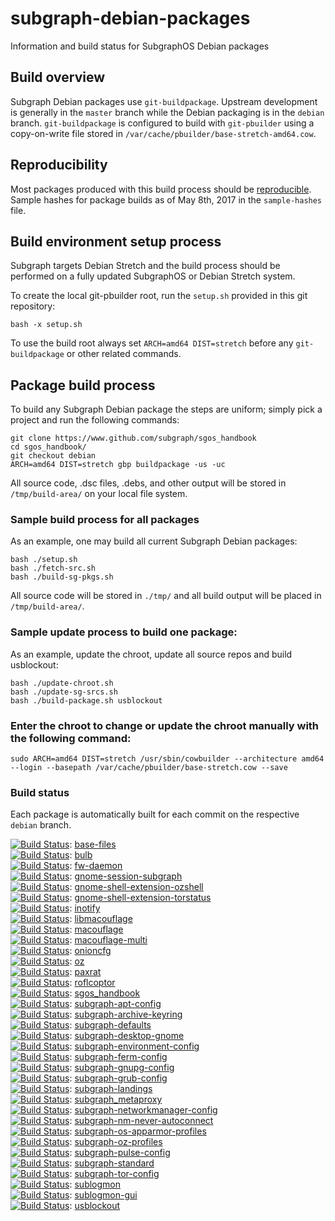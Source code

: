 # subgraph-debian-packages

Information and build status for SubgraphOS Debian packages

## Build overview

Subgraph Debian packages use ```git-buildpackage```. Upstream development is
generally in the ```master``` branch while the Debian packaging is in the
```debian``` branch. ```git-buildpackage``` is configured to build with
```git-pbuilder``` using a copy-on-write file stored in
```/var/cache/pbuilder/base-stretch-amd64.cow```.


## Reproducibility

Most packages produced with this build process should be <a
href="https://wiki.debian.org/ReproducibleBuilds">reproducible</a>. Sample
hashes for package builds as of May 8th, 2017 in the ```sample-hashes``` file.

## Build environment setup process

Subgraph targets Debian Stretch and the build process should be performed on a
fully updated SubgraphOS or Debian Stretch system.

To create the local git-pbuilder root, run the ```setup.sh``` provided in this
git repository:
```
bash -x setup.sh
```

To use the build root always set ```ARCH=amd64 DIST=stretch``` before any
```git-buildpackage``` or other related commands.

## Package build process

To build any Subgraph Debian package the steps are uniform; simply pick a
project and run the following commands:
```
git clone https://www.github.com/subgraph/sgos_handbook
cd sgos_handbook/
git checkout debian
ARCH=amd64 DIST=stretch gbp buildpackage -us -uc
```

All source code, .dsc files, .debs, and other output will be stored in
```/tmp/build-area/``` on your local file system.

### Sample build process for all packages

As an example, one may build all current Subgraph Debian packages:
```
bash ./setup.sh
bash ./fetch-src.sh
bash ./build-sg-pkgs.sh
```

All source code will be stored in ```./tmp/``` and all build output will be
placed in ```/tmp/build-area/```.


### Sample update process to build one package:

As an example, update the chroot, update all source repos and build usblockout:
```
bash ./update-chroot.sh
bash ./update-sg-srcs.sh
bash ./build-package.sh usblockout
```

### Enter the chroot to change or update the chroot manually with the following command:
```
sudo ARCH=amd64 DIST=stretch /usr/sbin/cowbuilder --architecture amd64 --login --basepath /var/cache/pbuilder/base-stretch.cow --save
```

### Build status

Each package is automatically built for each commit on the respective
```debian``` branch. 

[![Build Status](https://travis-ci.org/subgraph/base-files.svg?branch=debian)](https://travis-ci.org/subgraph/base-files): <a href="https://www.github.com/subgraph/base-files">base-files</a><br>
[![Build Status](https://travis-ci.org/subgraph/bulb.svg?branch=debian)](https://travis-ci.org/subgraph/bulb): <a href="https://www.github.com/subgraph/bulb">bulb</a><br>
[![Build Status](https://travis-ci.org/subgraph/fw-daemon.svg?branch=debian)](https://travis-ci.org/subgraph/fw-daemon): <a href="https://www.github.com/subgraph/fw-daemon">fw-daemon</a><br>
[![Build Status](https://travis-ci.org/subgraph/gnome-session-subgraph.svg?branch=debian)](https://travis-ci.org/subgraph/gnome-session-subgraph): <a href="https://www.github.com/subgraph/gnome-session-subgraph">gnome-session-subgraph</a><br>
[![Build Status](https://travis-ci.org/subgraph/gnome-shell-extension-ozshell.svg?branch=debian)](https://travis-ci.org/subgraph/gnome-shell-extension-ozshell): <a href="https://www.github.com/subgraph/gnome-shell-extension-ozshell">gnome-shell-extension-ozshell</a><br>
[![Build Status](https://travis-ci.org/subgraph/gnome-shell-extension-torstatus.svg?branch=debian)](https://travis-ci.org/subgraph/gnome-shell-extension-torstatus): <a href="https://www.github.com/subgraph/gnome-shell-extension-torstatus">gnome-shell-extension-torstatus</a><br>
[![Build Status](https://travis-ci.org/subgraph/inotify.svg?branch=debian)](https://travis-ci.org/subgraph/inotify): <a href="https://www.github.com/subgraph/inotify">inotify</a><br>
[![Build Status](https://travis-ci.org/subgraph/libmacouflage.svg?branch=debian)](https://travis-ci.org/subgraph/libmacouflage): <a href="https://www.github.com/subgraph/libmacouflage">libmacouflage</a><br>
[![Build Status](https://travis-ci.org/subgraph/macouflage.svg?branch=debian)](https://travis-ci.org/subgraph/macouflage): <a href="https://www.github.com/subgraph/macouflage">macouflage</a><br>
[![Build Status](https://travis-ci.org/subgraph/macouflage-multi.svg?branch=debian)](https://travis-ci.org/subgraph/macouflage-multi): <a href="https://www.github.com/subgraph/macouflage-multi">macouflage-multi</a><br>
[![Build Status](https://travis-ci.org/subgraph/onioncfg.svg?branch=debian)](https://travis-ci.org/subgraph/onioncfg): <a href="https://www.github.com/subgraph/onioncfg">onioncfg</a><br>
[![Build Status](https://travis-ci.org/subgraph/oz.svg?branch=debian)](https://travis-ci.org/subgraph/oz): <a href="https://www.github.com/subgraph/oz">oz</a><br>
[![Build Status](https://travis-ci.org/subgraph/paxrat.svg?branch=debian)](https://travis-ci.org/subgraph/paxrat): <a href="https://www.github.com/subgraph/paxrat">paxrat</a><br>
[![Build Status](https://travis-ci.org/subgraph/roflcoptor.svg?branch=debian)](https://travis-ci.org/subgraph/roflcoptor): <a href="https://www.github.com/subgraph/roflcoptor">roflcoptor</a><br>
[![Build Status](https://travis-ci.org/subgraph/sgos_handbook.svg?branch=debian)](https://travis-ci.org/subgraph/sgos_handbook): <a href="https://www.github.com/subgraph/sgos_handbook">sgos_handbook</a><br>
[![Build Status](https://travis-ci.org/subgraph/subgraph-apt-config.svg?branch=debian)](https://travis-ci.org/subgraph/subgraph-apt-config): <a href="https://www.github.com/subgraph/subgraph-apt-config">subgraph-apt-config</a><br>
[![Build Status](https://travis-ci.org/subgraph/subgraph-archive-keyring.svg?branch=debian)](https://travis-ci.org/subgraph/subgraph-archive-keyring): <a href="https://www.github.com/subgraph/subgraph-archive-keyring">subgraph-archive-keyring</a><br>
[![Build Status](https://travis-ci.org/subgraph/subgraph-defaults.svg?branch=debian)](https://travis-ci.org/subgraph/subgraph-defaults): <a href="https://www.github.com/subgraph/subgraph-defaults">subgraph-defaults</a><br>
[![Build Status](https://travis-ci.org/subgraph/subgraph-desktop-gnome.svg?branch=debian)](https://travis-ci.org/subgraph/subgraph-desktop-gnome): <a href="https://www.github.com/subgraph/subgraph-desktop-gnome">subgraph-desktop-gnome</a><br>
[![Build Status](https://travis-ci.org/subgraph/subgraph-environment-config.svg?branch=debian)](https://travis-ci.org/subgraph/subgraph-environment-config): <a href="https://www.github.com/subgraph/subgraph-environment-config">subgraph-environment-config</a><br>
[![Build Status](https://travis-ci.org/subgraph/subgraph-ferm-config.svg?branch=debian)](https://travis-ci.org/subgraph/subgraph-ferm-config): <a href="https://www.github.com/subgraph/subgraph-ferm-config">subgraph-ferm-config</a><br>
[![Build Status](https://travis-ci.org/subgraph/subgraph-gnupg-config.svg?branch=debian)](https://travis-ci.org/subgraph/subgraph-gnupg-config): <a href="https://www.github.com/subgraph/subgraph-gnupg-config">subgraph-gnupg-config</a><br>
[![Build Status](https://travis-ci.org/subgraph/subgraph-grub-config.svg?branch=debian)](https://travis-ci.org/subgraph/subgraph-grub-config): <a href="https://www.github.com/subgraph/subgraph-grub-config">subgraph-grub-config</a><br>
[![Build Status](https://travis-ci.org/subgraph/subgraph-landings.svg?branch=debian)](https://travis-ci.org/subgraph/subgraph-landings): <a href="https://www.github.com/subgraph/subgraph-landings">subgraph-landings</a><br>
[![Build Status](https://travis-ci.org/subgraph/subgraph_metaproxy.svg?branch=debian)](https://travis-ci.org/subgraph/subgraph_metaproxy): <a href="https://www.github.com/subgraph/subgraph_metaproxy">subgraph_metaproxy</a><br>
[![Build Status](https://travis-ci.org/subgraph/subgraph-networkmanager-config.svg?branch=debian)](https://travis-ci.org/subgraph/subgraph-networkmanager-config): <a href="https://www.github.com/subgraph/subgraph-networkmanager-config">subgraph-networkmanager-config</a><br>
[![Build Status](https://travis-ci.org/subgraph/subgraph-nm-never-autoconnect.svg?branch=debian)](https://travis-ci.org/subgraph/subgraph-nm-never-autoconnect): <a href="https://www.github.com/subgraph/subgraph-nm-never-autoconnect">subgraph-nm-never-autoconnect</a><br>
[![Build Status](https://travis-ci.org/subgraph/subgraph-os-apparmor-profiles.svg?branch=debian)](https://travis-ci.org/subgraph/subgraph-os-apparmor-profiles): <a href="https://www.github.com/subgraph/subgraph-os-apparmor-profiles">subgraph-os-apparmor-profiles</a><br>
[![Build Status](https://travis-ci.org/subgraph/subgraph-oz-profiles.svg?branch=debian)](https://travis-ci.org/subgraph/subgraph-oz-profiles): <a href="https://www.github.com/subgraph/subgraph-oz-profiles">subgraph-oz-profiles</a><br>
[![Build Status](https://travis-ci.org/subgraph/subgraph-pulse-config.svg?branch=debian)](https://travis-ci.org/subgraph/subgraph-pulse-config): <a href="https://www.github.com/subgraph/subgraph-pulse-config">subgraph-pulse-config</a><br>
[![Build Status](https://travis-ci.org/subgraph/subgraph-standard.svg?branch=debian)](https://travis-ci.org/subgraph/subgraph-standard): <a href="https://www.github.com/subgraph/subgraph-standard">subgraph-standard</a><br>
[![Build Status](https://travis-ci.org/subgraph/subgraph-tor-config.svg?branch=debian)](https://travis-ci.org/subgraph/subgraph-tor-config): <a href="https://www.github.com/subgraph/subgraph-tor-config">subgraph-tor-config</a><br>
[![Build Status](https://travis-ci.org/subgraph/sublogmon.svg?branch=debian)](https://travis-ci.org/subgraph/sublogmon): <a href="https://www.github.com/subgraph/sublogmon">sublogmon</a><br>
[![Build Status](https://travis-ci.org/subgraph/sublogmon-gui.svg?branch=debian)](https://travis-ci.org/subgraph/sublogmon-gui): <a href="https://www.github.com/subgraph/sublogmon-gui">sublogmon-gui</a><br>
[![Build Status](https://travis-ci.org/subgraph/usblockout.svg?branch=debian)](https://travis-ci.org/subgraph/usblockout): <a href="https://www.github.com/subgraph/usblockout">usblockout</a><br>
